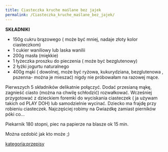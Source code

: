 ```yaml
---
title: Ciasteczka kruche maślane bez jajek
permalink: /Ciasteczka_kruche_maślane_bez_jajek/
---
```


**SKŁADNIKI**

-   150g cukru brązowego ( może być mniej, nadaje złoty kolor ciasteczkom)
-   1 cukier waniliowy lub laska wanilii
-   200g masła (miękkie)
-   1 łyżeczka proszku do pieczenia ( może być bezglutenowy)
-   2 łyżki jogurtu naturalnego
-   400g mąki ( dowolnej, może być ryżowa, kukurydziana, bezglutenowa , pszenna- można je mieszać) nigdy nie próbowałam na razowej mące.

Pierwszych 5 składników delikatnie połączyć. Dodać przesianą mąkę, zagnieść ciasto (można na chwilę schłodzić) rozwałkować. Wcześniej przygotować z dzieckiem foremki do wyciskania ciasteczek ( ja używam takich od PLAY DOH) lub samodzielnie wycinać. Dziecko ma frajdę przy robieniu ciasteczek. Najczęściej robimy na Gwiazdkę zamiast pierników póki co...

Piekarnik 180 stopni, piec na papierze na blasze ok 15 min.

Można ozdobić jak kto może ;)

[kategoria:przepisy](/atopedia/kategoria:przepisy "wikilink")